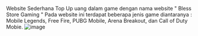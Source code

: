 Website Sederhana Top Up uang dalam game dengan nama website " Bless Store Gaming " Pada website ini terdapat beberapa jenis game diantaranya : Mobile Legends, Free Fire, PUBG Mobile, Arena Breakout, dan Call of Duty Mobie.
![image](https://github.com/Abdurrafi07/Project_PDW_20220140103/assets/127074558/bd16d37c-ec47-4dfc-ae03-fbf28cae1d4c)
